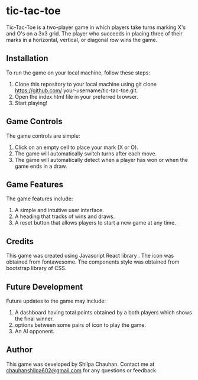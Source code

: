 # tic-tac-toe

Tic-Tac-Toe is a two-player game in which players take turns marking X's and O's on a 3x3 grid. The player who succeeds in placing three of their marks in a horizontal, vertical, or diagonal row wins the game.

## Installation

To run the game on your local machine, follow these steps:

1) Clone this repository to your local machine using git clone https://github.com/     your-username/tic-tac-toe.git.
2) Open the index.html file in your preferred browser.
3) Start playing!

## Game Controls

The game controls are simple:

1) Click on an empty cell to place your mark (X or O).
2) The game will automatically switch turns after each move.
3) The game will automatically detect when a player has won or when the game ends in a draw.

## Game Features

The game features include:

1) A simple and intuitive user interface.
2) A heading that tracks of wins and draws.
3) A reset button that allows players to start a new game at any time.

## Credits

This game was created using Javascript React library . The icon was obtained from fontawesome. The components style was obtained from bootstrap library of CSS.

## Future Development

Future updates to the game may include:

1) A dashboard having total points obtained by a both players which shows the final winner.
2) options between some pairs of icon to play the game.
3) An AI opponent.

## Author

This game was developed by Shilpa Chauhan. Contact me at chauhanshilpa602@gmail.com for any questions or feedback.
